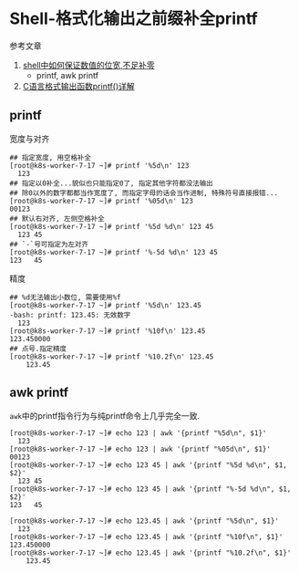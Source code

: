 # Shell-格式化输出之前缀补全printf

参考文章

1. [shell中如何保证数值的位宽,不足补零](https://zhidao.baidu.com/question/1860205257450652267.html)
    - printf, awk printf
2. [C语言格式输出函数printf()详解](http://c.biancheng.net/cpp/html/33.html)

## printf

宽度与对齐

```log
## 指定宽度, 用空格补全
[root@k8s-worker-7-17 ~]# printf '%5d\n' 123
  123
## 指定以0补全...貌似也只能指定0了, 指定其他字符都没法输出
## 除0以外的数字都都当作宽度了, 而指定字母的话会当作进制, 特殊符号直接报错...
[root@k8s-worker-7-17 ~]# printf '%05d\n' 123
00123
## 默认右对齐, 左侧空格补全
[root@k8s-worker-7-17 ~]# printf '%5d %d\n' 123 45
  123 45
## `-`号可指定为左对齐
[root@k8s-worker-7-17 ~]# printf '%-5d %d\n' 123 45
123   45
```

精度

```
## %d无法输出小数位, 需要使用%f
[root@k8s-worker-7-17 ~]# printf '%5d\n' 123.45
-bash: printf: 123.45: 无效数字
  123
[root@k8s-worker-7-17 ~]# printf '%10f\n' 123.45
123.450000
## 点号.指定精度
[root@k8s-worker-7-17 ~]# printf '%10.2f\n' 123.45
    123.45
```

## awk printf

`awk`中的printf指令行为与纯printf命令上几乎完全一致.

```
[root@k8s-worker-7-17 ~]# echo 123 | awk '{printf "%5d\n", $1}'
  123
[root@k8s-worker-7-17 ~]# echo 123 | awk '{printf "%05d\n", $1}'
00123
[root@k8s-worker-7-17 ~]# echo 123 45 | awk '{printf "%5d %d\n", $1, $2}'
  123 45
[root@k8s-worker-7-17 ~]# echo 123 45 | awk '{printf "%-5d %d\n", $1, $2}'
123   45
```

```
[root@k8s-worker-7-17 ~]# echo 123.45 | awk '{printf "%5d\n", $1}'
  123
[root@k8s-worker-7-17 ~]# echo 123.45 | awk '{printf "%10f\n", $1}'
123.450000
[root@k8s-worker-7-17 ~]# echo 123.45 | awk '{printf "%10.2f\n", $1}'
    123.45
```

